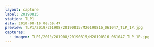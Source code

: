 ```yaml
---
layout: capture
label: 20190815
station: TLP1
date: 2019-08-16 06:10:47
preview: TLP1/2019/201908/20190815/M20190816_061047_TLP_1P.jpg
capturas:
  - imagem: TLP1/2019/201908/20190815/M20190816_061047_TLP_1P.jpg
---
```

